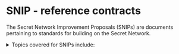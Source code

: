 # SNIP - reference contracts

The Secret Network Improvement Proposals (SNIPs) are documents pertaining to standards for building on the Secret Network.

<details>

<summary>Topics covered for SNIPs include:</summary>

* [Contributing](broken-reference/)
* [SNIP-0](snips/snip-0.md)
* [SNIP-1155: Private Multitokens](snips/snip-1155-private-multitokens.md)
* [SNIP-20 Spec: Private, Fungible Tokens](snips/snip-20-spec-private-fungible-tokens/)
* [SNIP-21: Minor Improvements to SNIP-20](snips/snip-21-minor-improvements-to-snip-20.md)
* [SNIP-22: Batch Operations for SNIP-20 Contracts](snips/snip-22-batch-operations-for-snip-20-contracts.md)
* [SNIP-23: Improved UX to SNIP-20 Send Operations](snips/snip-23-improved-ux-to-snip-20-send-operations.md)
* [SNIP-24: Query permits for SNIP-20 tokens](snips/snip-24-query-permits-for-snip-20-tokens.md)
* [SNIP-721: Private, Non-Fungible Tokens (NFTs)](snips/snip-721-private-non-fungible-tokens-nfts.md)
* [SNIP Template](snips/snip-template.md)

</details>
